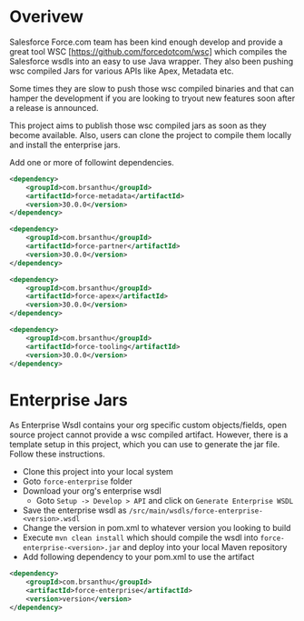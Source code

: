 Overivew
=============
Salesforce Force.com team has been kind enough develop and provide a great tool WSC [https://github.com/forcedotcom/wsc] which compiles the Salesforce wsdls into an easy to use Java wrapper. They also been pushing wsc compiled
Jars for various APIs like Apex, Metadata etc.

Some times they are slow to push those wsc compiled binaries and that can hamper the development if you are looking
to tryout new features soon after a release is announced.

This project aims to publish those wsc compiled jars as soon as they become available. Also, users can clone the project
to compile them locally and install the enterprise jars.

Add one or more of followint dependencies.
```xml
<dependency>
	<groupId>com.brsanthu</groupId>
	<artifactId>force-metadata</artifactId>
	<version>30.0.0</version>
</dependency>

<dependency>
	<groupId>com.brsanthu</groupId>
	<artifactId>force-partner</artifactId>
	<version>30.0.0</version>
</dependency>

<dependency>
	<groupId>com.brsanthu</groupId>
	<artifactId>force-apex</artifactId>
	<version>30.0.0</version>
</dependency>

<dependency>
	<groupId>com.brsanthu</groupId>
	<artifactId>force-tooling</artifactId>
	<version>30.0.0</version>
</dependency>
```

Enterprise Jars
=================
As Enterprise Wsdl contains your org specific custom objects/fields, open source project cannot provide a wsc compiled artifact. However, there is a template setup in this project, which you can use to generate the jar file. Follow these instructions.

* Clone this project into your local system
* Goto ```force-enterprise``` folder
* Download your org's enterprise wsdl
	* Goto ```Setup -> Develop > API``` and click on ```Generate Enterprise WSDL```
* Save the enterprise wsdl as ```/src/main/wsdls/force-enterprise-<version>.wsdl```
* Change the version in pom.xml to whatever version you looking to build
* Execute ```mvn clean install``` which should compile the wsdl into ```force-enterprise-<version>.jar``` and deploy into your local Maven repository
* Add following dependency to your pom.xml to use the artifact
```xml
<dependency>
	<groupId>com.brsanthu</groupId>
	<artifactId>force-enterprise</artifactId>
	<version>version</version>
</dependency>
```
